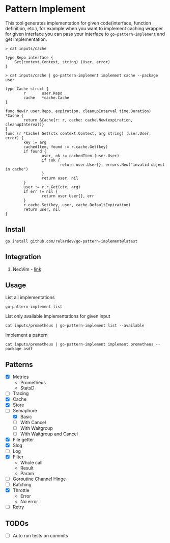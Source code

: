 # Pattern Implement

This tool generates implementation for given code(interface, function definition, etc.), for example when you want to implement caching wrapper for given interface you can pass your interface to `go-pattern-implement` and get implementation.

```
> cat inputs/cache

type Repo interface {
	Get(context.Context, string) (User, error)
}
```

```
> cat inputs/cache | go-pattern-implement implement cache --package user

type Cache struct {
        r       user.Repo
        cache   *cache.Cache
}

func New(r user.Repo, expiration, cleanupInterval time.Duration) *Cache {
        return &Cache{r: r, cache: cache.New(expiration, cleanupInterval)}
}
func (r *Cache) Get(ctx context.Context, arg string) (user.User, error) {
        key := arg
        cachedItem, found := r.cache.Get(key)
        if found {
                user, ok := cachedItem.(user.User)
                if !ok {
                        return user.User{}, errors.New("invalid object in cache")
                }
                return user, nil
        }
        user := r.r.Get(ctx, arg)
        if err != nil {
                return user.User{}, err
        }
        r.cache.Set(key, user, cache.DefaultExpiration)
        return user, nil
}
```


## Install

```
go install github.com/relardev/go-pattern-implement@latest
```

## Integration

1. NeoVim - [link](https://github.com/relardev/go-pattern-implement.nvim)

## Usage

List all implementations

```
go-pattern-implement list
```

List only available implementations for given input

```
cat inputs/prometheus | go-pattern-implement list --available
```


Implement a pattern

```
cat inputs/prometheus | go-pattern-implement implement prometheus --package asdf
```

## Patterns

- [x] Metrics
    -  Prometheus
    -  StatsD
- [ ] Tracing
- [x] Cache
- [x] Store
- [ ] Semaphore
    - [x] Basic
    - [ ] With Cancel
    - [ ] With Waitgroup
    - [ ] With Waitgroup and Cancel
- [x] File getter
- [x] Slog
- [ ] Log
- [x] Filter
    - Whole call
    - Result
    - Param
- [ ] Goroutine Channel Hinge
- [ ] Batching
- [x] Throttle
    -  Error
    -  No error
- [ ] Retry

## TODOs

- [ ] Auto run tests on commits
